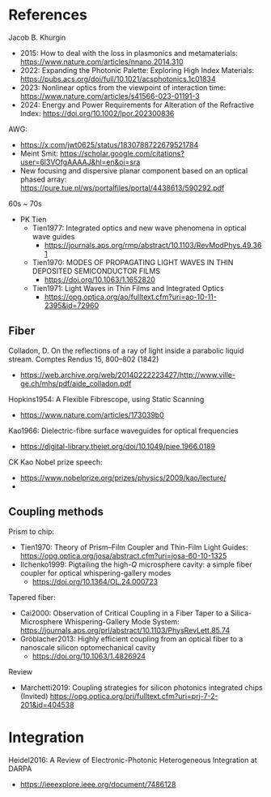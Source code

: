 
# References

Jacob B. Khurgin
- 2015: How to deal with the loss in plasmonics and metamaterials: https://www.nature.com/articles/nnano.2014.310
- 2022: Expanding the Photonic Palette: Exploring High Index Materials: https://pubs.acs.org/doi/full/10.1021/acsphotonics.1c01834
- 2023: Nonlinear optics from the viewpoint of interaction time: https://www.nature.com/articles/s41566-023-01191-3
- 2024: Energy and Power Requirements for Alteration of the Refractive Index: https://doi.org/10.1002/lpor.202300836

AWG:
- https://x.com/jwt0625/status/1830788722679521784
- Meint Smit: https://scholar.google.com/citations?user=6l3VOfgAAAAJ&hl=en&oi=sra
- New focusing and dispersive planar component based on an optical phased array: https://pure.tue.nl/ws/portalfiles/portal/4438613/590292.pdf

60s ~ 70s
- PK Tien
	- Tien1977: Integrated optics and new wave phenomena in optical wave guides 
		- https://journals.aps.org/rmp/abstract/10.1103/RevModPhys.49.361
	- Tien1970: MODES OF PROPAGATING LIGHT WAVES IN THIN DEPOSITED SEMICONDUCTOR FILMS 
		- https://doi.org/10.1063/1.1652820
	- Tien1971: Light Waves in Thin Films and Integrated Optics
		- https://opg.optica.org/ao/fulltext.cfm?uri=ao-10-11-2395&id=72960


## Fiber

Colladon, D. On the reflections of a ray of light inside a parabolic liquid stream. Comptes Rendus 15, 800–802 (1842)
- https://web.archive.org/web/20140222223427/http://www.ville-ge.ch/mhs/pdf/aide_colladon.pdf

Hopkins1954: A Flexible Fibrescope, using Static Scanning
- https://www.nature.com/articles/173039b0

Kao1966: Dielectric-fibre surface waveguides for optical frequencies
- https://digital-library.theiet.org/doi/10.1049/piee.1966.0189

CK Kao Nobel prize speech:
- https://www.nobelprize.org/prizes/physics/2009/kao/lecture/
- 
## Coupling methods


Prism to chip:
- Tien1970: Theory of Prism–Film Coupler and Thin-Film Light Guides: https://opg.optica.org/josa/abstract.cfm?uri=josa-60-10-1325
- Ilchenko1999: Pigtailing the high-_Q_ microsphere cavity: a simple fiber coupler for optical whispering-gallery modes
	- https://doi.org/10.1364/OL.24.000723


Tapered fiber:
- Cai2000: Observation of Critical Coupling in a Fiber Taper to a Silica-Microsphere Whispering-Gallery Mode System: https://journals.aps.org/prl/abstract/10.1103/PhysRevLett.85.74
- Gröblacher2013: Highly efficient coupling from an optical fiber to a nanoscale silicon optomechanical cavity
	- https://doi.org/10.1063/1.4826924

Review
- Marchetti2019: Coupling strategies for silicon photonics integrated chips (Invited) https://opg.optica.org/prj/fulltext.cfm?uri=prj-7-2-201&id=404538



# Integration

Heidel2016: A Review of Electronic-Photonic Heterogeneous Integration at DARPA
- https://ieeexplore.ieee.org/document/7486128